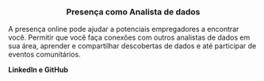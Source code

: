 ### <center> Presença como Analista de dados </center>

A presença online pode ajudar a potenciais empregadores a encontrar você. Permitir que você faça conexões com outros analistas de dados em sua área, aprender e compartilhar descobertas de dados e até participar de eventos comunitários. <br>

__LinkedIn e GitHub__
